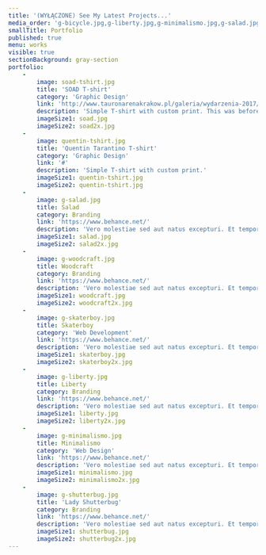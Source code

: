 ```yaml
---
title: '(WYŁĄCZONE) See My Latest Projects...'
media_order: 'g-bicycle.jpg,g-liberty.jpg,g-minimalismo.jpg,g-salad.jpg,g-shutterbug.jpg,g-skaterboy.jpg,g-woodcraft.jpg,liberty.jpg,liberty2x.jpg,minimalismo.jpg,minimalismo2x.jpg,salad.jpg,salad2x.jpg,shutterbug.jpg,shutterbug2x.jpg,skaterboy.jpg,skaterboy2x.jpg,soad-tshirt.jpg,soad.jpg,soad2x.jpg,woodcraft.jpg,woodcraft2x.jpg,quentin-tshirt.jpg'
smallTitle: Portfolio
published: true
menu: works
visible: true
sectionBackground: gray-section
portfolio:
    -
        image: soad-tshirt.jpg
        title: 'SOAD T-shirt'
        category: 'Graphic Design'
        link: 'http://www.tauronarenakrakow.pl/galeria/wydarzenia-2017/system-of-a-down/'
        description: 'Simple T-shirt with custom print. This was before the concert in TAURON Arena, Cracow.'
        imageSize1: soad.jpg
        imageSize2: soad2x.jpg
    -
        image: quentin-tshirt.jpg
        title: 'Quentin Tarantino T-shirt'
        category: 'Graphic Design'
        link: '#'
        description: 'Simple T-shirt with custom print.'
        imageSize1: quentin-tshirt.jpg
        imageSize2: quentin-tshirt.jpg
    -
        image: g-salad.jpg
        title: Salad
        category: Branding
        link: 'https://www.behance.net/'
        description: 'Vero molestiae sed aut natus excepturi. Et tempora numquam. Temporibus iusto quo.Unde dolorem corrupti neque nisi.'
        imageSize1: salad.jpg
        imageSize2: salad2x.jpg
    -
        image: g-woodcraft.jpg
        title: Woodcraft
        category: Branding
        link: 'https://www.behance.net/'
        description: 'Vero molestiae sed aut natus excepturi. Et tempora numquam. Temporibus iusto quo.Unde dolorem corrupti neque nisi.'
        imageSize1: woodcraft.jpg
        imageSize2: woodcraft2x.jpg
    -
        image: g-skaterboy.jpg
        title: Skaterboy
        category: 'Web Development'
        link: 'https://www.behance.net/'
        description: 'Vero molestiae sed aut natus excepturi. Et tempora numquam. Temporibus iusto quo.Unde dolorem corrupti neque nisi.'
        imageSize1: skaterboy.jpg
        imageSize2: skaterboy2x.jpg
    -
        image: g-liberty.jpg
        title: Liberty
        category: Branding
        link: 'https://www.behance.net/'
        description: 'Vero molestiae sed aut natus excepturi. Et tempora numquam. Temporibus iusto quo.Unde dolorem corrupti neque nisi.'
        imageSize1: liberty.jpg
        imageSize2: liberty2x.jpg
    -
        image: g-minimalismo.jpg
        title: Minimalismo
        category: 'Web Design'
        link: 'https://www.behance.net/'
        description: 'Vero molestiae sed aut natus excepturi. Et tempora numquam. Temporibus iusto quo.Unde dolorem corrupti neque nisi.'
        imageSize1: minimalismo.jpg
        imageSize2: minimalismo2x.jpg
    -
        image: g-shutterbug.jpg
        title: 'Lady Shutterbug'
        category: Branding
        link: 'https://www.behance.net/'
        description: 'Vero molestiae sed aut natus excepturi. Et tempora numquam. Temporibus iusto quo.Unde dolorem corrupti neque nisi.'
        imageSize1: shutterbug.jpg
        imageSize2: shutterbug2x.jpg
---
```


